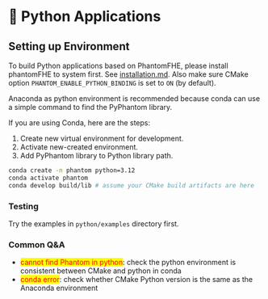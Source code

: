 # 🥳 Python Applications

## Setting up Environment

To build Python applications based on PhantomFHE, please install phantomFHE to system first. See [installation.md](../installation.md "mention"). Also make sure CMake option `PHANTOM_ENABLE_PYTHON_BINDING` is set to `ON` (by default).

Anaconda as python environment is recommended because conda can use a simple command to find the PyPhantom library.

If you are using Conda, here are the steps:

1. Create new virtual environment for development.
2. Activate new-created environment.
3. Add PyPhantom library to Python library path.

```bash
conda create -n phantom python=3.12
conda activate phantom
conda develop build/lib # assume your CMake build artifacts are here
```

### Testing

Try the examples in `python/examples` directory first.

### Common Q\&A

* <mark style="color:red;">cannot find Phantom in python</mark>: check the python environment is consistent between CMake and python in conda
* <mark style="color:red;">conda error</mark>: check whether CMake Python version is the same as the Anaconda environment



